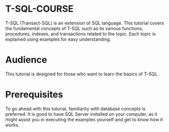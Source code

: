 # T-SQL-COURSE
T-SQL (Transact-SQL) is an extension of SQL language. This tutorial covers the fundamental concepts of T-SQL such as its various functions, procedures, indexes, and transactions related to the topic. Each topic is explained using examples for easy understanding.

# Audience
This tutorial is designed for those who want to learn the basics of T-SQL.

# Prerequisites
To go ahead with this tutorial, familiarity with database concepts is preferred. It is good to have SQL Server installed on your computer, as it might assist you in executing the examples yourself and get to know how it works.
